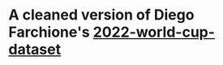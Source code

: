 # A cleaned version of Diego Farchione's [2022-world-cup-dataset](https://www.kaggle.com/datasets/die9origephit/fifa-world-cup-2022-complete-dataset?resource=download)
